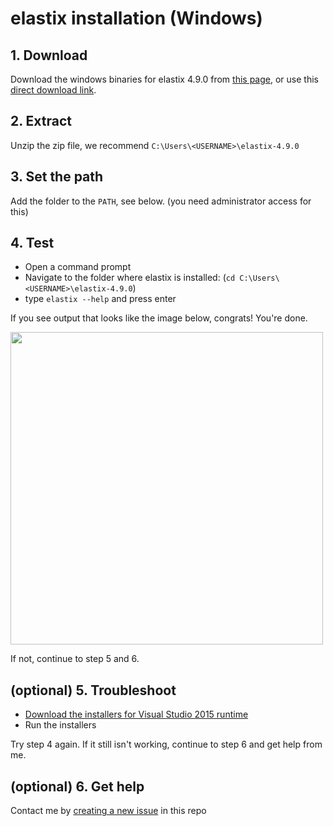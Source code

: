# elastix installation (Windows)

## 1. Download

Download the windows binaries for elastix 4.9.0 from [this page](https://github.com/SuperElastix/elastix/releases/tag/4.9.0),
or use this [direct download link](https://github.com/SuperElastix/elastix/releases/download/4.9.0/elastix-4.9.0-win64.zip).

## 2. Extract

Unzip the zip file, we recommend `C:\Users\<USERNAME>\elastix-4.9.0`

## 3. Set the path

Add the folder to the `PATH`, see below. (you need administrator access for this)

## 4. Test

* Open a command prompt
* Navigate to the folder where elastix is installed: (`cd C:\Users\<USERNAME>\elastix-4.9.0`)
* type `elastix --help` and press enter

If you see output that looks like the image below, congrats! You're done.

<img src=https://raw.githubusercontent.com/bogovicj/registrationWorkflows_i2k_2020/main/installation/testElastixCmd.png width="500">

If not, continue to step 5 and 6.

## (optional) 5. Troubleshoot

* [Download the installers for Visual Studio 2015 runtime](https://www.microsoft.com/en-us/download/details.aspx?id=48145)
* Run the installers

Try step 4 again.  If it still isn't working, continue to step 6 and get help from me.

## (optional) 6. Get help
Contact me by [creating a new issue](https://github.com/bogovicj/registrationWorkflows_i2k_2020/issues) in this repo 
